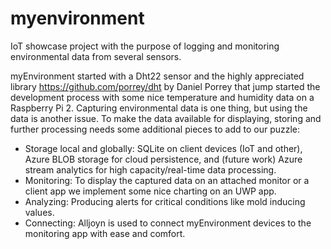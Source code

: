 # myenvironment
IoT showcase project with the purpose of logging and monitoring environmental data from several sensors. 

myEnvironment started with a Dht22 sensor and the highly appreciated library https://github.com/porrey/dht by Daniel Porrey that jump started the development process with some nice temperature and humidity data on a Raspberry Pi 2.
Capturing environmental data is one thing, but using the data is another issue. To make the data available for displaying, storing and further processing needs some additional pieces to add to our puzzle:
- Storage local and globally: 
  SQLite on client devices (IoT and other), Azure BLOB storage for cloud persistence, and (future work) Azure stream analytics for high capacity/real-time data processing.
- Monitoring:
  To display the captured data on an attached monitor or a client app we implement some nice charting on an UWP app.
- Analyzing:
  Producing alerts for critical conditions like mold inducing values.
- Connecting:
  Alljoyn is used to connect myEnvironment devices to the monitoring app with ease and comfort.
